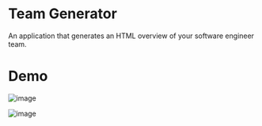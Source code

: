 # Team Generator
An application that generates an HTML overview of your software engineer team. 

# Demo
![image](https://user-images.githubusercontent.com/60889888/90456238-04f82200-e0be-11ea-8382-d39378af11f8.png)

![image](https://user-images.githubusercontent.com/60889888/90455956-142aa000-e0bd-11ea-8642-aa591699279c.png)